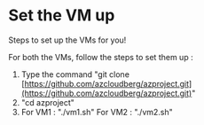 # Set the VM up
Steps to set up the VMs for you!

For both the VMs, follow the steps to set them up :
  1. Type the command "git clone [https://github.com/azcloudberg/azproject.git](https://github.com/azcloudberg/azproject.git)"
  2. "cd azproject"
  3. For VM1 : "./vm1.sh"
     For VM2 : "./vm2.sh"
    
